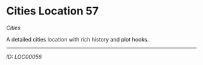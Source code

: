 # Cities Location 57

*Cities*

A detailed cities location with rich history and plot hooks.

---
*ID: LOC00056*
